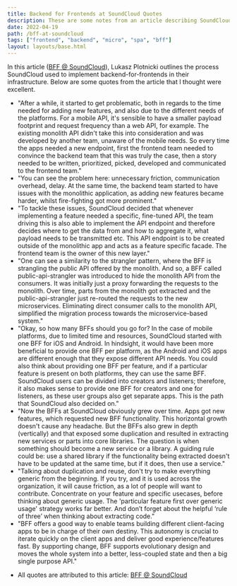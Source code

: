 ```yaml
---
title: Backend for Frontends at SoundCloud Quotes
description: These are some notes from an article describing SoundCloud's process for implementing backend-for-frontends.
date: 2022-04-19
path: /bff-at-soundcloud
tags: ["frontend", "backend", "micro", "spa", "bff"]
layout: layouts/base.html
---
```


In this article ([BFF @ SoundCloud](https://www.thoughtworks.com/insights/blog/bff-soundcloud)), Lukasz Plotnicki outlines the process SoundCloud used to implement backend-for-frontends in their infrastructure. Below are some quotes from the article that I thought were excellent.

- "After a while, it started to get problematic, both in regards to the time needed for adding new features, and also due to the different needs of the platforms. For a mobile API, it's sensible to have a smaller payload footprint and request frequency than a web API, for example. The existing monolith API didn't take this into consideration and was developed by another team, unaware of the mobile needs. So every time the apps needed a new endpoint, first the frontend team needed to convince the backend team that this was truly the case, then a story needed to be written, prioritized, picked, developed and communicated to the frontend team."
- "You can see the problem here: unnecessary friction, communication overhead, delay. At the same time, the backend team started to have issues with the monolithic application, as adding new features became harder, whilst fire-fighting got more prominent."
- "To tackle these issues, SoundCloud decided that whenever implementing a feature needed a specific, fine-tuned API, the team driving this is also able to implement the API endpoint and therefore decides where to get the data from and how to aggregate it, what payload needs to be transmitted etc. This API endpoint is to be created outside of the monolithic app and acts as a feature specific facade. The frontend team is the owner of this new layer."
- "One can see a similarity to the strangler pattern, where the BFF is strangling the public API offered by the monolith. And so, a BFF called public-api-strangler was introduced to hide the monolith API from the consumers. It was initially just a proxy forwarding the requests to the monolith. Over time, parts from the monolith got extracted and the public-api-strangler just re-routed the requests to the new microservices. Eliminating direct consumer calls to the monolith API, simplified the migration process towards the microservice-based system."
- "Okay, so how many BFFs should you go for? In the case of mobile platforms, due to limited time and resources, SoundCloud started with one BFF for iOS and Android. In hindsight, it would have been more beneficial to provide one BFF per platform, as the Android and iOS apps are different enough that they expose different API needs. You could also think about providing one BFF per feature, and if a particular feature is present on both platforms, they can use the same BFF. SoundCloud users can be divided into creators and listeners; therefore, it also makes sense to provide one BFF for creators and one for listeners, as these user groups also get separate apps. This is the path that SoundCloud also decided on."
- "Now the BFFs at SoundCloud obviously grew over time. Apps got new features, which requested new BFF functionality. This horizontal growth doesn't cause any headache. But the BFFs also grew in depth (vertically) and that exposed some duplication and resulted in extracting new services or parts into core libraries. The question is when something should become a new service or a library. A guiding rule could be: use a shared library if the functionality being extracted doesn't have to be updated at the same time, but if it does, then use a service."
- "Talking about duplication and reuse, don't try to make everything generic from the beginning. If you try, and it is used across the organization, it will cause friction, as a lot of people will want to contribute. Concentrate on your feature and specific usecases, before thinking about generic usage. The 'particular feature first over generic usage' strategy works far better. And don’t forget about the helpful ‘rule of three’ when thinking about extracting code."
- "BFF offers a good way to enable teams building different client-facing apps to be in charge of their own destiny. This autonomy is crucial to iterate quickly on the client apps and deliver good experience/features fast. By supporting change, BFF supports evolutionary design and moves the whole system into a better, less-coupled state and then a big single purpose API."

* All quotes are attributed to this article: [BFF @ SoundCloud](https://www.thoughtworks.com/insights/blog/bff-soundcloud)
